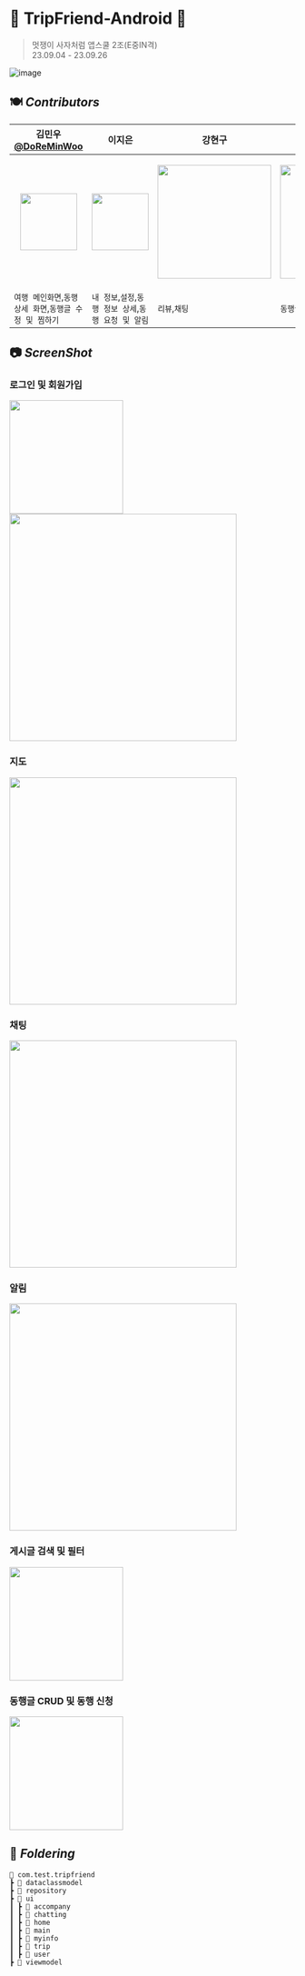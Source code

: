 # 🍴 TripFriend-Android 🍴
> 멋쟁이 사자처럼 앱스쿨 2조(E중IN격) <br>
23.09.04 - 23.09.26

![image](https://github.com/DoReMinWoo/TripFriend/assets/86788873/be1e38d1-90eb-4bb1-a1cc-a78572982b20)

## 🍽️ *****Contributors*****
| 김민우 <br> [@DoReMinWoo](https://github.com/DoReMinWoo) | 이지은 | 강현구 | 유동호 | 장용진 |
|---|---|---|---|---|
|<p align="center"><img width="100" src="https://github.com/DoReMinWoo/TripFriend/assets/86788873/54d6f353-1b03-4724-b3db-7dce03b6401e"/></p>|<p align="center"><img width="100" src="https://github.com/DoReMinWoo/TripFriend/assets/86788873/84ace252-8dcb-4d65-a61e-91d9041602a9"/></p>|<p align="center"><img width="200" src="https://github.com/DoReMinWoo/TripFriend/assets/86788873/557454a2-3edd-41f4-b8e7-895be8351948"/></p>|<p align="center"><img width="200" src="https://github.com/DoReMinWoo/TripFriend/assets/86788873/9930b817-f568-4ece-9244-8049e3daadc3"/></p>|<p align="center"><img width="200" src="https://github.com/DoReMinWoo/TripFriend/assets/86788873/aa94ae2f-bd7d-4db8-8dda-2634445789f6"/></p>|
|`여행 메인화면`,`동행 상세 화면`,`동행글 수정 및 찜하기`|`내 정보`,`설정`,`동행 정보 상세`,`동행 요청 및 알림`|`리뷰`,`채팅`|`동행글 등록`,`지도`,`검색`|`회원가입`,`로그인`

## 📷 *****ScreenShot*****
### 로그인 및 회원가입
<img width="200" src="https://github.com/DoReMinWoo/TripFriend/assets/86788873/78e61618-3850-4b05-a8b1-0b5235916f68"/>
<img width="400" src="https://github.com/DoReMinWoo/TripFriend/assets/86788873/fe5282ff-ddf2-41a6-9a8d-d237d9d98eb7"/>

### 지도
<img width="400" src="https://github.com/DoReMinWoo/TripFriend/assets/86788873/ea65efd3-8793-4100-88cf-7178cdacf834"/>

### 채팅
<img width="400" src="https://github.com/DoReMinWoo/TripFriend/assets/86788873/c52ebc76-abae-4c57-9e5e-1412b2772811"/>

### 알림
<img width="400" src="https://github.com/DoReMinWoo/TripFriend/assets/86788873/ea65efd3-8793-4100-88cf-7178cdacf834"/>

### 게시글 검색 및 필터
<img width="200" src="https://github.com/DoReMinWoo/TripFriend/assets/86788873/b0417cb0-cd91-41a7-be44-d56e602d03e3"/>

### 동행글 CRUD 및 동행 신청
<img width="200" src="https://github.com/DoReMinWoo/TripFriend/assets/86788873/16107a09-d17e-4972-a5e9-93c02f4f40fa"/>

## 📁 *****Foldering*****
```
📂 com.test.tripfriend
┣ 📂 dataclassmodel
┣ 📂 repository
┣ 📂 ui
┃ ┣ 📂 accompany
┃ ┣ 📂 chatting
┃ ┣ 📂 home
┃ ┣ 📂 main
┃ ┣ 📂 myinfo
┃ ┣ 📂 trip
┃ ┣ 📂 user
┣ 📂 viewmodel
```
